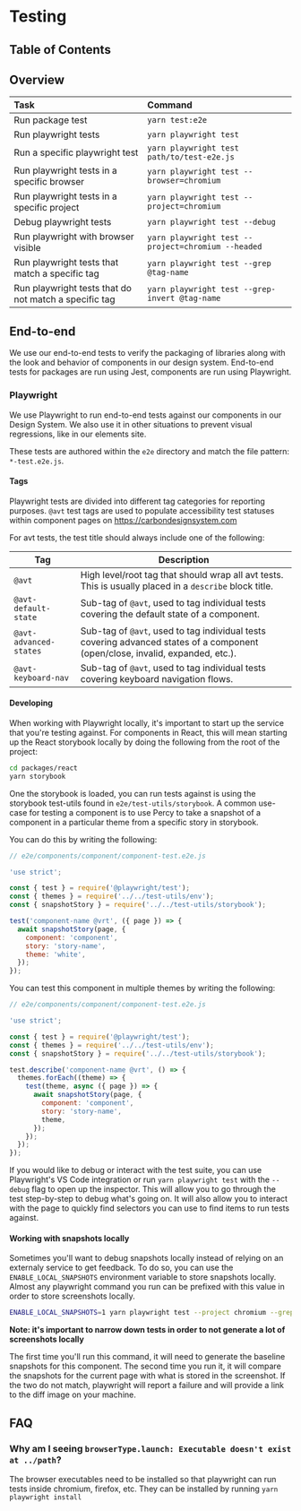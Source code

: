 # Testing

<!-- prettier-ignore-start -->
<!-- START doctoc generated TOC please keep comment here to allow auto update -->
<!-- DON'T EDIT THIS SECTION, INSTEAD RE-RUN doctoc TO UPDATE -->

## Table of Contents

<!-- END doctoc generated TOC please keep comment here to allow auto update --> <!-- prettier-ignore-end -->

## Overview

| Task                                                  | Command                                            |
| :---------------------------------------------------- | :------------------------------------------------- |
| Run package test                                      | `yarn test:e2e`                                    |
| Run playwright tests                                  | `yarn playwright test`                             |
| Run a specific playwright test                        | `yarn playwright test path/to/test-e2e.js`         |
| Run playwright tests in a specific browser            | `yarn playwright test --browser=chromium`          |
| Run playwright tests in a specific project            | `yarn playwright test --project=chromium`          |
| Debug playwright tests                                | `yarn playwright test --debug`                     |
| Run playwright with browser visible                   | `yarn playwright test --project=chromium --headed` |
| Run playwright tests that match a specific tag        | `yarn playwright test --grep @tag-name`            |
| Run playwright tests that do not match a specific tag | `yarn playwright test --grep-invert @tag-name`     |

## End-to-end

We use our end-to-end tests to verify the packaging of libraries along with the
look and behavior of components in our design system. End-to-end tests for
packages are run using Jest, components are run using Playwright.

### Playwright

We use Playwright to run end-to-end tests against our components in our Design
System. We also use it in other situations to prevent visual regressions, like
in our elements site.

These tests are authored within the `e2e` directory and match the file pattern:
`*-test.e2e.js`.

#### Tags

Playwright tests are divided into different tag categories for reporting
purposes. `@avt` test tags are used to populate accessibility test statuses
within component pages on https://carbondesignsystem.com

For avt tests, the test title should always include one of the following:

| Tag                    | Description                                                                                                                    |
| ---------------------- | ------------------------------------------------------------------------------------------------------------------------------ |
| `@avt`                 | High level/root tag that should wrap all avt tests. This is usually placed in a `describe` block title.                        |
| `@avt-default-state`   | Sub-tag of `@avt`, used to tag individual tests covering the default state of a component.                                     |
| `@avt-advanced-states` | Sub-tag of `@avt`, used to tag individual tests covering advanced states of a component (open/close, invalid, expanded, etc.). |
| `@avt-keyboard-nav`    | Sub-tag of `@avt`, used to tag individual tests covering keyboard navigation flows.                                            |

#### Developing

When working with Playwright locally, it's important to start up the service
that you're testing against. For components in React, this will mean starting up
the React storybook locally by doing the following from the root of the project:

```bash
cd packages/react
yarn storybook
```

One the storybook is loaded, you can run tests against is using the storybook
test-utils found in `e2e/test-utils/storybook`. A common use-case for testing a
component is to use Percy to take a snapshot of a component in a particular
theme from a specific story in storybook.

You can do this by writing the following:

```js
// e2e/components/component/component-test.e2e.js

'use strict';

const { test } = require('@playwright/test');
const { themes } = require('../../test-utils/env');
const { snapshotStory } = require('../../test-utils/storybook');

test('component-name @vrt', ({ page }) => {
  await snapshotStory(page, {
    component: 'component',
    story: 'story-name',
    theme: 'white',
  });
});
```

You can test this component in multiple themes by writing the following:

```js
// e2e/components/component/component-test.e2e.js

'use strict';

const { test } = require('@playwright/test');
const { themes } = require('../../test-utils/env');
const { snapshotStory } = require('../../test-utils/storybook');

test.describe('component-name @vrt', () => {
  themes.forEach((theme) => {
    test(theme, async ({ page }) => {
      await snapshotStory(page, {
        component: 'component',
        story: 'story-name',
        theme,
      });
    });
  });
});
```

If you would like to debug or interact with the test suite, you can use
Playwright's VS Code integration or run `yarn playwright test` with the
`--debug` flag to open up the inspector. This will allow you to go through the
test step-by-step to debug what's going on. It will also allow you to interact
with the page to quickly find selectors you can use to find items to run tests
against.

#### Working with snapshots locally

Sometimes you'll want to debug snapshots locally instead of relying on an
externaly service to get feedback. To do so, you can use the
`ENABLE_LOCAL_SNAPSHOTS` environment variable to store snapshots locally. Almost
any playwright command you run can be prefixed with this value in order to store
screenshots locally.

```bash
ENABLE_LOCAL_SNAPSHOTS=1 yarn playwright test --project chromium --grep @vrt component-test.e2e.js
```

**Note: it's important to narrow down tests in order to not generate a lot of
screenshots locally**

The first time you'll run this command, it will need to generate the baseline
snapshots for this component. The second time you run it, it will compare the
snapshots for the current page with what is stored in the screenshot. If the two
do not match, playwright will report a failure and will provide a link to the
diff image on your machine.

## FAQ

### Why am I seeing `browserType.launch: Executable doesn't exist at ../path`?

The browser executables need to be installed so that playwright can run tests
inside chromium, firefox, etc. They can be installed by running
`yarn playwright install`
